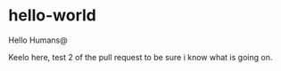 # hello-world

Hello Humans@

Keelo here,
test 2 of the pull request to be sure i know what is going on.
